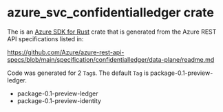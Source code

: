 # azure_svc_confidentialledger crate

The is an [Azure SDK for Rust](https://github.com/Azure/azure-sdk-for-rust) crate that is generated from the Azure REST API specifications listed in:

https://github.com/Azure/azure-rest-api-specs/blob/main/specification/confidentialledger/data-plane/readme.md

Code was generated for 2 `Tag`s. The default `Tag` is package-0.1-preview-ledger.


- package-0.1-preview-ledger
- package-0.1-preview-identity